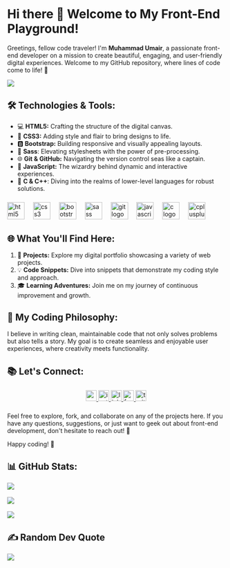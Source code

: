 # Hi there 👋 Welcome to My Front-End Playground!

Greetings, fellow code traveler! I'm **Muhammad Umair**, a passionate front-end developer on a mission to create beautiful, engaging, and user-friendly digital experiences. Welcome to my GitHub repository, where lines of code come to life! 🚀

[![](https://visitcount.itsvg.in/api?id=umair6085&icon=1&color=3)](https://visitcount.itsvg.in)

## 🛠️ Technologies & Tools:

- 💻 **HTML5:** Crafting the structure of the digital canvas.
- 🎨 **CSS3:** Adding style and flair to bring designs to life.
- 🅱️ **Bootstrap:** Building responsive and visually appealing layouts.
- 🌈 **Sass**: Elevating stylesheets with the power of pre-processing.
- 🌐 **Git & GitHub:** Navigating the version control seas like a captain.
- 🚀 **JavaScript:** The wizardry behind dynamic and interactive experiences.
- 🤖 **C & C++**: Diving into the realms of lower-level languages for robust solutions.

###

<div align="left">
  <img src="https://cdn.jsdelivr.net/gh/devicons/devicon/icons/html5/html5-plain-wordmark.svg" height="40" alt="html5 logo"  />
  <img width="12" />
  <img src="https://cdn.jsdelivr.net/gh/devicons/devicon/icons/css3/css3-plain-wordmark.svg" height="40" alt="css3 logo"  />
  <img width="12" />
  <img src="https://cdn.jsdelivr.net/gh/devicons/devicon/icons/bootstrap/bootstrap-original-wordmark.svg" height="40" alt="bootstrap logo"  />
  <img width="12" />
  <img src="https://cdn.jsdelivr.net/gh/devicons/devicon/icons/sass/sass-original.svg" height="40" alt="sass logo"  />
  <img width="12" />
  <img src="https://cdn.jsdelivr.net/gh/devicons/devicon/icons/git/git-plain-wordmark.svg" height="40" alt="git logo"  />
  <img width="12" />
  <img src="https://cdn.jsdelivr.net/gh/devicons/devicon/icons/javascript/javascript-plain.svg" height="40" alt="javascript logo"  />
  <img width="12" />
  <img src="https://cdn.jsdelivr.net/gh/devicons/devicon/icons/c/c-plain.svg" height="40" alt="c logo"  />
  <img width="12" />
  <img src="https://cdn.jsdelivr.net/gh/devicons/devicon/icons/cplusplus/cplusplus-plain.svg" height="40" alt="cplusplus logo"  />
</div>

###

## 🌐 What You'll Find Here:

1. 🚀 **Projects:** Explore my digital portfolio showcasing a variety of web projects.
2. 💡 **Code Snippets:** Dive into snippets that demonstrate my coding style and approach.
3. 🎓 **Learning Adventures:** Join me on my journey of continuous improvement and growth.

## 🚀 My Coding Philosophy:

I believe in writing clean, maintainable code that not only solves problems but also tells a story. My goal is to create seamless and enjoyable user experiences, where creativity meets functionality.

## 📚 Let's Connect:
###
<div align="center">
  <a href="mailto:umairyasin744@gmail.com" target="_blank">
    <img src="https://img.shields.io/static/v1?message=Gmail&logo=gmail&label=&color=D14836&logoColor=white&labelColor=&style=for-the-badge" height="25" alt="gmail logo"  />
  </a>
  <a href="https://www.instagram.com/" target="_blank">
    <img src="https://img.shields.io/static/v1?message=Instagram&logo=instagram&label=&color=E4405F&logoColor=white&labelColor=&style=for-the-badge" height="25" alt="instagram logo"  />
  </a>
  <a href="https://www.linkedin.com/in/muhammad-umair-8412b8201/" target="_blank">
    <img src="https://img.shields.io/static/v1?message=LinkedIn&logo=linkedin&label=&color=0077B5&logoColor=white&labelColor=&style=for-the-badge" height="25" alt="linkedin logo"  />
  </a>
  <a href="https://www.facebook.com/" target="_blank">
    <img src="https://img.shields.io/static/v1?message=Facebook&logo=facebook&label=&color=1877F2&logoColor=white&labelColor=&style=for-the-badge" height="25" alt="facebook logo"  />
  </a>
  <a href="https://www.twitter.com/" target="_blank">
    <img src="https://img.shields.io/static/v1?message=Twitter&logo=twitter&label=&color=1DA1F2&logoColor=white&labelColor=&style=for-the-badge" height="25" alt="twitter logo"  />
  </a>
</div>

###
Feel free to explore, fork, and collaborate on any of the projects here. If you have any questions, suggestions, or just want to geek out about front-end development, don't hesitate to reach out! 🌟

Happy coding! 🚀

## 📊 GitHub Stats:
![](https://github-readme-stats.vercel.app/api?username=umair6085&theme=dark&hide_border=false&include_all_commits=false&count_private=false)<br/><br/>
![](https://github-readme-streak-stats.herokuapp.com/?user=umair6085&theme=dark&hide_border=false)<br/><br/>
![](https://github-readme-stats.vercel.app/api/top-langs/?username=umair6085&theme=dark&hide_border=false&include_all_commits=false&count_private=false&layout=compact)

## ✍️ Random Dev Quote
![](https://quotes-github-readme.vercel.app/api?type=horizontal&theme=gruvbox)

